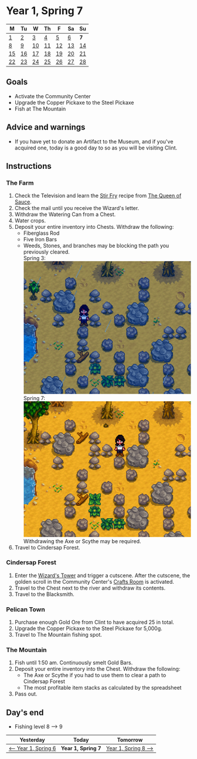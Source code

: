 # Year 1, Spring 7

| M                          | Tu                        | W                         | Th                        | F                         | Sa                        | Su                        |
| -------------------------- | ------------------------- | ------------------------- | ------------------------- |-------------------------- | ------------------------- | ------------------------- |
| [1](year-1-spring-1.md)    | [2](year-1-spring-2.md)   | [3](year-1-spring-3.md)   | [4](year-1-spring-4.md)   | [5](year-1-spring-5.md)   | [6](year-1-spring-6.md)   | **7**                     |
| [8](year-1-spring-8.md)    | [9](year-1-spring-9.md)   | [10](year-1-spring-10.md) | [11](year-1-spring-11.md) | [12](year-1-spring-12.md) | [13](year-1-spring-13.md) | [14](year-1-spring-14.md) |
| [15](year-1-spring-15.md)  | [16](year-1-spring-16.md) | [17](year-1-spring-17.md) | [18](year-1-spring-18.md) | [19](year-1-spring-19.md) | [20](year-1-spring-20.md) | [21](year-1-spring-21.md) |
| [22](year-1-spring-22.md)  | [23](year-1-spring-23.md) | [24](year-1-spring-24.md) | [25](year-1-spring-25.md) | [26](year-1-spring-26.md) | [27](year-1-spring-27.md) | [28](year-1-spring-28.md) |

## Goals

- Activate the Community Center
- Upgrade the Copper Pickaxe to the Steel Pickaxe
- Fish at The Mountain

## Advice and warnings

- If you have yet to donate an Artifact to the Museum, and if you've acquired one, today is a good day to so as you will be visiting Clint.

## Instructions

### The Farm

1. Check the Television and learn the [Stir Fry](https://stardewvalleywiki.com/Stir_Fry) recipe from [The Queen of Sauce](https://stardewvalleywiki.com/The_Queen_of_Sauce).
2. Check the mail until you receive the Wizard's letter.
3. Withdraw the Watering Can from a Chest.
4. Water crops.
5. Deposit your entire inventory into Chests. Withdraw the following:
   - Fiberglass Rod
   - Five Iron Bars
   - Weeds, Stones, and branches may be blocking the path you previously cleared.<br />Spring 3:<br />![Path Clear on Spring 3](images/year-1-spring-7-path-clear.png)<br />Spring 7:<br />![Path Blocked on Spring 7](images/year-1-spring-7-path-blocked.png)
   Withdrawing the Axe or Scythe may be required.
6. Travel to Cindersap Forest.

### Cindersap Forest

1. Enter the [Wizard's Tower](https://stardewvalleywiki.com/Wizard%27s_Tower) and trigger a cutscene. After the cutscene, the golden scroll in the Community Center's [Crafts Room](https://stardewvalleywiki.com/Bundles#Crafts_Room) is activated.
2. Travel to the Chest next to the river and withdraw its contents.
3. Travel to the Blacksmith.

### Pelican Town

1. Purchase enough Gold Ore from Clint to have acquired 25 in total.
2. Upgrade the Copper Pickaxe to the Steel Pickaxe for 5,000g.
3. Travel to The Mountain fishing spot.

### The Mountain

1. Fish until 1:50 am. Continuously smelt Gold Bars.
2. Deposit your entire inventory into the Chest. Withdraw the following:
   - The Axe or Scythe if you had to use them to clear a path to Cindersap Forest
   - The most profitable item stacks as calculated by the spreadsheet
3. Pass out.

## Day's end

- Fishing level 8 ⟶ 9

| Yesterday                                 | Today                 | Tomorrow                                    |
| ----------------------------------------- | --------------------- | ------------------------------------------- |
| [⟵ Year 1, Spring 6](year-1-spring-6.md) | **Year 1, Spring 7**  | [Year 1, Spring 8 ⟶](year-1-spring-8.md)   |
